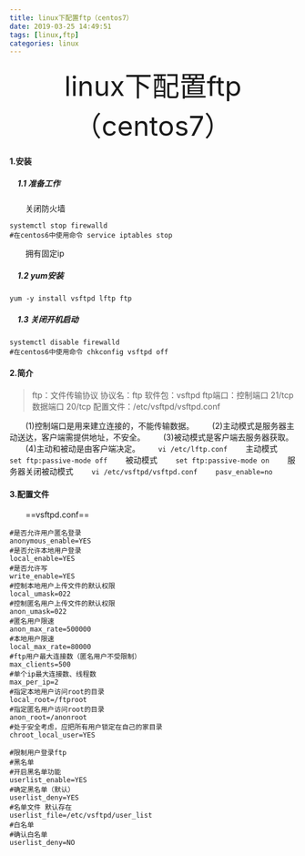 ```yaml
---
title: linux下配置ftp（centos7）
date: 2019-03-25 14:49:51
tags: [linux,ftp]
categories: linux
---
```

<div align='center' ><font size='70'>linux下配置ftp（centos7）</font></div>

#### 1.安装 ####

##### &emsp;1.1 准备工作 #####
&emsp;&emsp;关闭防火墙

``` linux
systemctl stop firewalld
#在centos6中使用命令 service iptables stop
```
&emsp;&emsp;拥有固定ip

##### &emsp;1.2 yum安装 #####

``` linux
yum -y install vsftpd lftp ftp
```
##### &emsp;1.3 关闭开机启动 #####

``` linux
systemctl disable firewalld
#在centos6中使用命令 chkconfig vsftpd off
```
#### 2.简介 ####
>ftp：文件传输协议
>协议名：ftp
>软件包：vsftpd
>ftp端口：控制端口 21/tcp   数据端口 20/tcp
>配置文件：/etc/vsftpd/vsftpd.conf

&emsp;&emsp;(1)控制端口是用来建立连接的，不能传输数据。
&emsp;&emsp;(2)主动模式是服务器主动送达，客户端需提供地址，不安全。
&emsp;&emsp;(3)被动模式是客户端去服务器获取。
&emsp;&emsp;(4)主动和被动是由客户端决定。
&emsp;&emsp;`vi /etc/lftp.conf`
&emsp;&emsp;主动模式
&emsp;&emsp;`set ftp:passive-mode off`
&emsp;&emsp;被动模式
&emsp;&emsp;`set ftp:passive-mode on`
&emsp;&emsp;服务器关闭被动模式
&emsp;&emsp;`vi /etc/vsftpd/vsftpd.conf`
&emsp;&emsp;`pasv_enable=no`


#### 3.配置文件 ####
&emsp;&emsp;==vsftpd.conf==

``` 
#是否允许用户匿名登录
anonymous_enable=YES
#是否允许本地用户登录
local_enable=YES
#是否允许写
write_enable=YES
#控制本地用户上传文件的默认权限
local_umask=022
#控制匿名用户上传文件的默认权限
anon_umask=022
#匿名用户限速
anon_max_rate=500000
#本地用户限速
local_max_rate=80000
#ftp用户最大连接数（匿名用户不受限制）
max_clients=500
#单个ip最大连接数、线程数
max_per_ip=2
#指定本地用户访问root的目录
local_root=/ftproot
#指定匿名用户访问root的目录
anon_root=/anonroot
#处于安全考虑，应把所有用户锁定在自己的家目录
chroot_local_user=YES
```

```
#限制用户登录ftp
#黑名单
#开启黑名单功能
userlist_enable=YES
#确定黑名单（默认）
userlist_deny=YES
#名单文件 默认存在
userlist_file=/etc/vsftpd/user_list
#白名单
#确认白名单
userlist_deny=NO
```